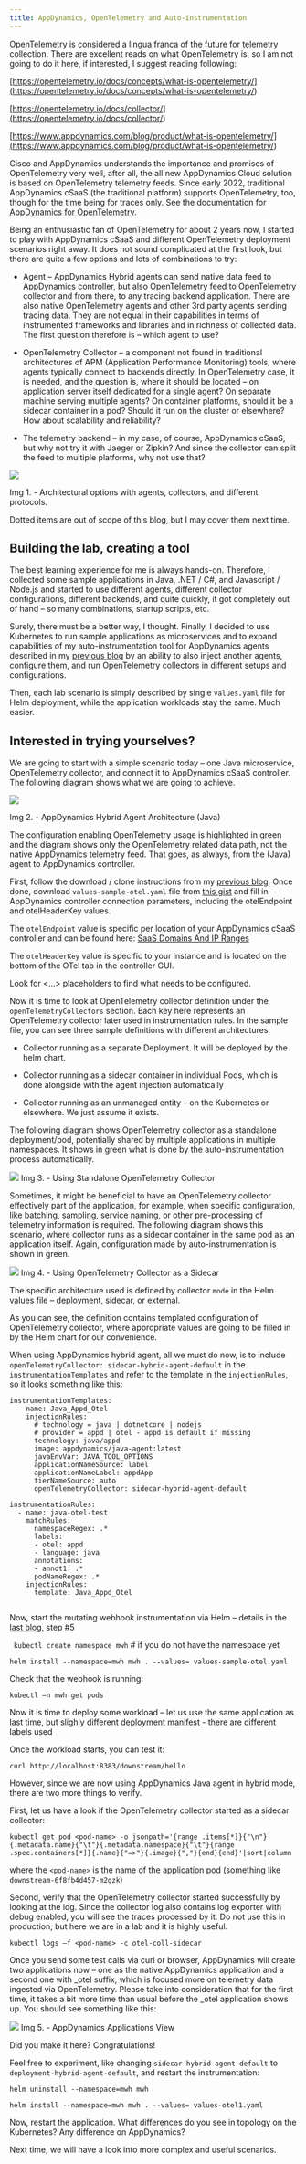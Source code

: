 ```yaml
---
title: AppDynamics, OpenTelemetry and Auto-instrumentation 
---
```


OpenTelemetry is considered a lingua franca of the future for telemetry collection. There are excellent reads on what OpenTelemetry is, so I am not going to do it here, if interested, I suggest reading following: 

[https://opentelemetry.io/docs/concepts/what-is-opentelemetry/](<https://opentelemetry.io/docs/concepts/what-is-opentelemetry/>)

[https://opentelemetry.io/docs/collector/](<https://opentelemetry.io/docs/collector/>)

[https://www.appdynamics.com/blog/product/what-is-opentelemetry/](<https://www.appdynamics.com/blog/product/what-is-opentelemetry/>)

 

Cisco and AppDynamics understands the importance and promises of OpenTelemetry very well, after all, the all new AppDynamics Cloud solution is based on OpenTelemetry telemetry feeds. Since early 2022, traditional AppDynamics cSaaS (the traditional platform) supports OpenTelemetry, too, though for the time being for traces only. See the documentation for [AppDynamics for OpenTelemetry](<https://docs.appdynamics.com/appd/23.x/latest/en/application-monitoring/appdynamics-for-opentelemetry>).

Being an enthusiastic fan of OpenTelemetry for about 2 years now, I started to play with AppDynamics cSaaS and different OpenTelemetry deployment scenarios right away. It does not sound complicated at the first look, but there are quite a few options and lots of combinations to try: 

- Agent – AppDynamics Hybrid agents can send native data feed to AppDynamics controller, but also OpenTelemetry feed to OpenTelemetry collector and from there, to any tracing backend application. There are also native OpenTelemetry agents and other 3rd party agents sending tracing data. They are not equal in their capabilities in terms of instrumented frameworks and libraries and in richness of collected data. The first question therefore is – which agent to use? 

- OpenTelemetry Collector – a component not found in traditional architectures of APM (Application Performance Monitoring) tools, where agents typically connect to backends directly. In OpenTelemetry case, it is needed, and the question is, where it should be located – on application server itself dedicated for a single agent? On separate machine serving multiple agents? On container platforms, should it be a sidecar container in a pod? Should it run on the cluster or elsewhere? How about scalability and reliability? 

- The telemetry backend – in my case, of course, AppDynamics cSaaS, but why not try it with Jaeger or Zipkin? And since the collector can split the feed to multiple platforms, why not use that? 

![](<../images/mwh-otel-1/agt-coll-bck-arch.drawio.svg>)

Img 1. -  Architectural options with agents, collectors, and different protocols. 

Dotted items are out of scope of this blog, but I may cover them next time.

## Building the lab, creating a tool

The best learning experience for me is always hands-on. Therefore, I collected some sample applications in Java, .NET / C#, and Javascript / Node.js and started to use different agents, different collector configurations, different backends, and quite quickly, it got completely out of hand – so many combinations, startup scripts, etc. 

Surely, there must be a better way, I thought. Finally, I decided to use Kubernetes to run sample applications as microservices and to expand capabilities of my auto-instrumentation tool for AppDynamics agents described in my [previous blog](</appd-mwh-blog>) by an ability to also inject another agents, configure them, and run OpenTelemetry collectors in different setups and configurations. 

Then, each lab scenario is simply described by single `values.yaml` file for Helm deployment, while the application workloads stay the same. Much easier. 

## Interested in trying yourselves? 

We are going to start with a simple scenario today – one Java microservice, OpenTelemetry collector, and connect it to AppDynamics cSaaS controller. The following diagram shows what we are going to achieve. 

![](<../images/mwh-otel-1/agt-appd-hybrid.drawio.svg>) 

Img 2. - AppDynamics Hybrid Agent Architecture (Java)

The configuration enabling OpenTelemetry usage is highlighted in green and the diagram shows only the OpenTelemetry related data path, not the native AppDynamics telemetry feed. That goes, as always, from the (Java) agent to AppDynamics controller.

First, follow the download / clone instructions from my [previous blog](</appd-mwh-blog>). Once done, download `values-sample-otel.yaml` file from [this gist](<https://gist.github.com/chrlic/967fb9308bd778e570e91a11f7f467f4#file-values-sample-otel-yaml>) and fill in AppDynamics controller connection parameters, including the otelEndpoint and otelHeaderKey values.  

 

The `otelEndpoint` value is specific per location of your AppDynamics cSaaS controller and can be found here: [SaaS Domains And IP Ranges](<https://docs.appdynamics.com/appd/23.x/23.1/en/appdynamics-essentials/getting-started/saas-domains-and-ip-ranges>)

 

The `otelHeaderKey` value is specific to your instance and is located on the bottom of the OTel tab in the controller GUI. 

Look for <…> placeholders to find what needs to be configured. 

Now it is time to look at OpenTelemetry collector definition under the `openTelemetryCollectors` section. Each key here represents an OpenTelemetry collector later used in instrumentation rules. In the sample file, you can see three sample definitions with different architectures: 

- Collector running as a separate Deployment. It will be deployed by the helm chart. 

- Collector running as a sidecar container in individual Pods, which is done alongside with the agent injection automatically 

- Collector running as an unmanaged entity – on the Kubernetes or elsewhere. We just assume it exists. 

 
The following diagram shows OpenTelemetry collector as a standalone deployment/pod, potentially shared by multiple applications in multiple namespaces. It shows in green what is done by the auto-instrumentation process automatically. 

 
![](<../images/mwh-otel-1/k8s-agent-arch-depl.drawio.svg>)
Img 3. - Using Standalone OpenTelemetry Collector 

 
Sometimes, it might be beneficial to have an OpenTelemetry collector effectively part of the application, for example, when specific configuration, like batching, sampling, service naming, or other pre-processing of telemetry information is required. The following diagram shows this scenario, where collector runs as a sidecar container in the same pod as an application itself. Again, configuration made by auto-instrumentation is shown in green. 

 
![](<../images/mwh-otel-1/k8s-agent-arch-side.drawio.svg>)
Img 4. - Using OpenTelemetry Collector as a Sidecar 

 

The specific architecture used is defined by collector `mode` in the Helm values file – deployment, sidecar, or external. 

 

As you can see, the definition contains templated configuration of OpenTelemetry collector, where appropriate values are going to be filled in by the Helm chart for our convenience.  

 

When using AppDynamics hybrid agent, all we must do now, is to include `openTelemetryCollector: sidecar-hybrid-agent-default` in the `instrumentationTemplates` and refer to the template in the `injectionRules`, so it looks something like this: 

 

``` 
instrumentationTemplates:
  - name: Java_Appd_Otel
    injectionRules:
      # technology = java | dotnetcore | nodejs
      # provider = appd | otel - appd is default if missing
      technology: java/appd
      image: appdynamics/java-agent:latest
      javaEnvVar: JAVA_TOOL_OPTIONS
      applicationNameSource: label
      applicationNameLabel: appdApp
      tierNameSource: auto
      openTelemetryCollector: sidecar-hybrid-agent-default

instrumentationRules:
  - name: java-otel-test
    matchRules:
      namespaceRegex: .*
      labels:
      - otel: appd
      - language: java
      annotations:
      - annot1: .*
      podNameRegex: .*
    injectionRules:
      template: Java_Appd_Otel
 
``` 

 

Now, start the mutating webhook instrumentation via Helm – details in the [last blog](</appd-mwh-blog>), step #5 

` kubectl create namespace mwh` # if you do not have the namespace yet 

`helm install --namespace=mwh mwh . --values= values-sample-otel.yaml`  

Check that the webhook is running: 

`kubectl –n mwh get pods` 

 

Now it is time to deploy some workload – let us use the same application as last time, but slighly different [deployment manifest](<https://gist.github.com/chrlic/967fb9308bd778e570e91a11f7f467f4#file-d-downstream-yaml>) - there are different labels used
 

Once the workload starts, you can test it:

`curl http://localhost:8383/downstream/hello`

However, since we are now using AppDynamics Java agent in hybrid mode, there are two more things to verify. 

 

First, let us have a look if the OpenTelemetry collector started as a sidecar collector: 

`kubectl get pod <pod-name> -o jsonpath='{range .items[*]}{"\n"}{.metadata.name}{"\t"}{.metadata.namespace}{"\t"}{range .spec.containers[*]}{.name}{"=>"}{.image}{","}{end}{end}'|sort|column` 

where the `<pod-name>` is the name of the application pod (something like `downstream-6f8fb4d457-m2gzk`)


Second, verify that the OpenTelemetry collector started successfully by looking at the log. Since the collector log also contains log exporter with debug enabled, you will see the traces processed by it. Do not use this in production, but here we are in a lab and it is highly useful. 

`kubectl logs –f <pod-name> -c otel-coll-sidecar` 

Once you send some test calls via curl or browser, AppDynamics will create two applications now – one as the native AppDynamics application and a second one with _otel suffix, which is focused more on telemetry data ingested via OpenTelemetry. Please take into consideration that for the first time, it takes a bit more time than usual before the _otel application shows up. You should see something like this:

 
![](<../images/mwh-otel-1/appd-otel-apps.png>)
Img 5. - AppDynamics Applications View 

 

Did you make it here? Congratulations!


Feel free to experiment, like changing `sidecar-hybrid-agent-default` to ` deployment-hybrid-agent-default`, and restart the instrumentation: 

`helm uninstall --namespace=mwh mwh` 

`helm install --namespace=mwh mwh . --values= values-otel1.yaml` 

 
Now, restart the application. What differences do you see in topology on the Kubernetes? Any difference on AppDynamics? 


Next time, we will have a look into more complex and useful scenarios.  

 

 

  